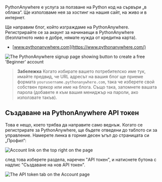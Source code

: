 PythonAnywhere е услуга за ползване на Python код на сървъри „в облака“. Ще използваме нея за хостинг на нашия сайт, на живо и в интернет.

Ще направим блог, който изграждаме на PythonAnywhere. Регистрирайте се за акаунт за начинаещи в PythonAnywhere (безплатното ниво е добре, нямате нужда от кредитна карта).

* [www.pythonanywhere.com](https://www.pythonanywhere.com/)

![The PythonAnywhere signup page showing button to create a free 'Beginner' account](../deploy/images/pythonanywhere_beginner_account_button.png)

> **Забележка** Когато избирате вашето потребителско име тук, имайте предвид, че URL адресът на вашия блог ще приеме формата `yourusername.pythonanywhere.com`, така че изберете свой собствен прякор или име на блога. Също така, запомнете вашата парола (добавете я към вашия мениджър на пароли, ако използвате такъв).

## Създаване на PythonAnywhere API токен

Това е нещо, което трябва да направите само веднъж. Когато се регистрирате за PythonAnywhere, ще бъдете отведени до таблото си за управление. Намерете линка в горния десен ъгъл до страницата си „Профил“:

![Account link on the top right on the page](../deploy/images/pythonanywhere_account.png)

след това изберете раздела, наречен "API токен", и натиснете бутона с надпис "Създаване на нов API токен".

![The API token tab on the Account page](../deploy/images/pythonanywhere_create_api_token.png)